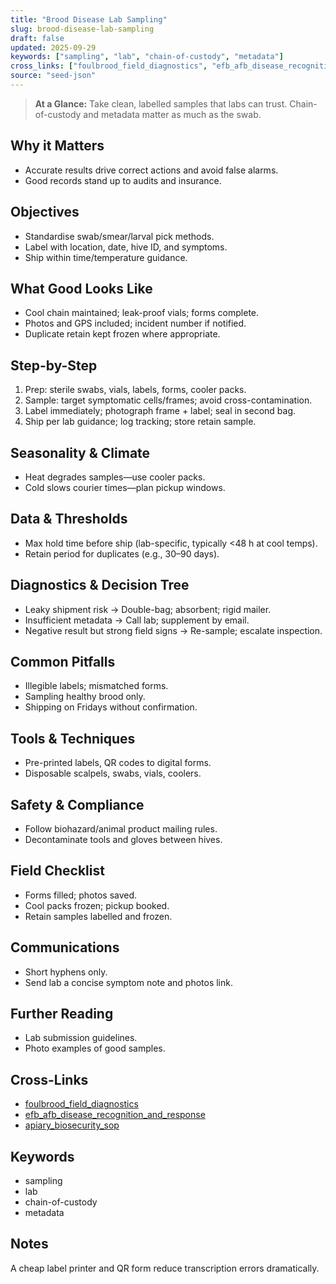 ```yaml
---
title: "Brood Disease Lab Sampling"
slug: brood-disease-lab-sampling
draft: false
updated: 2025-09-29
keywords: ["sampling", "lab", "chain-of-custody", "metadata"]
cross_links: ["foulbrood_field_diagnostics", "efb_afb_disease_recognition_and_response", "apiary_biosecurity_sop"]
source: "seed-json"
---
```


> **At a Glance:** Take clean, labelled samples that labs can trust. Chain-of-custody and metadata matter as much as the swab.

## Why it Matters
- Accurate results drive correct actions and avoid false alarms.
- Good records stand up to audits and insurance.

## Objectives
- Standardise swab/smear/larval pick methods.
- Label with location, date, hive ID, and symptoms.
- Ship within time/temperature guidance.

## What Good Looks Like
- Cool chain maintained; leak-proof vials; forms complete.
- Photos and GPS included; incident number if notified.
- Duplicate retain kept frozen where appropriate.

## Step-by-Step
1) Prep: sterile swabs, vials, labels, forms, cooler packs.
2) Sample: target symptomatic cells/frames; avoid cross-contamination.
3) Label immediately; photograph frame + label; seal in second bag.
4) Ship per lab guidance; log tracking; store retain sample.

## Seasonality & Climate
- Heat degrades samples—use cooler packs.
- Cold slows courier times—plan pickup windows.

## Data & Thresholds
- Max hold time before ship (lab-specific, typically <48 h at cool temps).
- Retain period for duplicates (e.g., 30–90 days).

## Diagnostics & Decision Tree
- Leaky shipment risk -> Double-bag; absorbent; rigid mailer.
- Insufficient metadata -> Call lab; supplement by email.
- Negative result but strong field signs -> Re-sample; escalate inspection.

## Common Pitfalls
- Illegible labels; mismatched forms.
- Sampling healthy brood only.
- Shipping on Fridays without confirmation.

## Tools & Techniques
- Pre-printed labels, QR codes to digital forms.
- Disposable scalpels, swabs, vials, coolers.

## Safety & Compliance
- Follow biohazard/animal product mailing rules.
- Decontaminate tools and gloves between hives.

## Field Checklist
- Forms filled; photos saved.
- Cool packs frozen; pickup booked.
- Retain samples labelled and frozen.

## Communications
- Short hyphens only.
- Send lab a concise symptom note and photos link.

## Further Reading
- Lab submission guidelines.
- Photo examples of good samples.

## Cross-Links
- [foulbrood_field_diagnostics](/topics/foulbrood-field-diagnostics/)
- [efb_afb_disease_recognition_and_response](/topics/efb-afb-disease-recognition-and-response/)
- [apiary_biosecurity_sop](/topics/apiary-biosecurity-sop/)

## Keywords
- sampling
- lab
- chain-of-custody
- metadata

## Notes
A cheap label printer and QR form reduce transcription errors dramatically.
